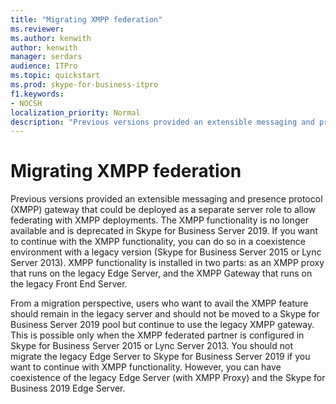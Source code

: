 ```yaml
---
title: "Migrating XMPP federation"
ms.reviewer: 
ms.author: kenwith
author: kenwith
manager: serdars
audience: ITPro
ms.topic: quickstart
ms.prod: skype-for-business-itpro
f1.keywords:
- NOCSH
localization_priority: Normal
description: "Previous versions provided an extensible messaging and presence protocol (XMPP) gateway that could be deployed as a separate server role to allow federating with XMPP deployments. The XMPP functionality is no longer available & deprecated in Skype for Business Server 2019. If you want to continue with the XMPP functionality, that can be availed in coexitence environment with legacy version (Skype for Business Server 2015/ Lync Server 2013). XMPP functionality is installed in two parts: as an XMPP proxy that runs on the legacy Edge Server, and the XMPP Gateway that runs on the legacy Front End Server."
---
```


# Migrating XMPP federation

Previous versions provided an extensible messaging and presence protocol (XMPP) gateway that could be deployed as a separate server role to allow federating with XMPP deployments. The XMPP functionality is no longer available and is deprecated in Skype for Business Server 2019. If you want to continue with the XMPP functionality, you can do so in a coexistence environment with a legacy version (Skype for Business Server 2015 or Lync Server 2013). XMPP functionality is installed in two parts: as an XMPP proxy that runs on the legacy Edge Server, and the XMPP Gateway that runs on the legacy Front End Server. 
  
From a migration perspective, users who want to avail the XMPP feature should remain in the legacy server and should not be moved to a Skype for Business Server 2019 pool but continue to use the legacy XMPP gateway. This is possible only when the XMPP federated partner is configured in Skype for Business Server 2015 or Lync Server 2013. You should not migrate the legacy Edge Server to Skype for Business Server 2019 if you want to continue with XMPP functionality. However, you can have coexistence of the legacy Edge Server (with XMPP Proxy) and the Skype for Business 2019 Edge Server.
  

    

